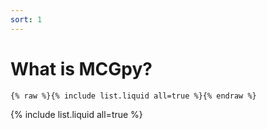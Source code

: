 ```yaml
---
sort: 1
---
```


# What is MCGpy?

```
{% raw %}{% include list.liquid all=true %}{% endraw %}
```

{% include list.liquid all=true %}
